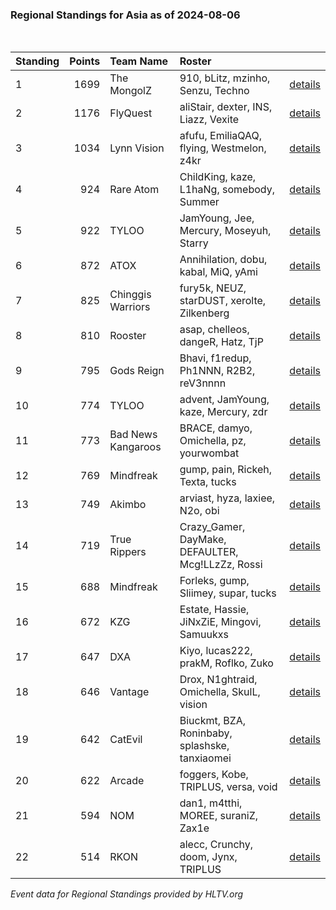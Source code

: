 ### Regional Standings for Asia as of 2024-08-06<br />
<br />

| Standing | Points | Team Name          | Roster                                            |                                                                                         |
| :- | -: | :- | :- | :- |
| 1        |   1699 | The MongolZ        | 910, bLitz, mzinho, Senzu, Techno                 | [details](details/0007--the_mongolz--910-blitz-mzinho-senzu-techno.md)                  |
| 2        |   1176 | FlyQuest           | aliStair, dexter, INS, Liazz, Vexite              | [details](details/0032--flyquest--alistair-dexter-ins-liazz-vexite.md)                  |
| 3        |   1034 | Lynn Vision        | afufu, EmiliaQAQ, flying, Westmelon, z4kr         | [details](details/0053--lynn_vision--afufu-emiliaqaq-flying-westmelon-z4kr.md)          |
| 4        |    924 | Rare Atom          | ChildKing, kaze, L1haNg, somebody, Summer         | [details](details/0085--rare_atom--childking-kaze-l1hang-somebody-summer.md)            |
| 5        |    922 | TYLOO              | JamYoung, Jee, Mercury, Moseyuh, Starry           | [details](details/0086--tyloo--jamyoung-jee-mercury-moseyuh-starry.md)                  |
| 6        |    872 | ATOX               | Annihilation, dobu, kabal, MiQ, yAmi              | [details](details/0097--atox--annihilation-dobu-kabal-miq-yami.md)                      |
| 7        |    825 | Chinggis Warriors  | fury5k, NEUZ, starDUST, xerolte, Zilkenberg       | [details](details/0116--chinggis_warriors--fury5k-neuz-stardust-xerolte-zilkenberg.md)  |
| 8        |    810 | Rooster            | asap, chelleos, dangeR, Hatz, TjP                 | [details](details/0121--rooster--asap-chelleos-danger-hatz-tjp.md)                      |
| 9        |    795 | Gods Reign         | Bhavi, f1redup, Ph1NNN, R2B2, reV3nnnn            | [details](details/0125--gods_reign--bhavi-f1redup-ph1nnn-r2b2-rev3nnnn.md)              |
| 10       |    774 | TYLOO              | advent, JamYoung, kaze, Mercury, zdr              | [details](details/0133--tyloo--advent-jamyoung-kaze-mercury-zdr.md)                     |
| 11       |    773 | Bad News Kangaroos | BRACE, damyo, Omichella, pz, yourwombat           | [details](details/0134--bad_news_kangaroos--brace-damyo-omichella-pz-yourwombat.md)     |
| 12       |    769 | Mindfreak          | gump, pain, Rickeh, Texta, tucks                  | [details](details/0136--mindfreak--gump-pain-rickeh-texta-tucks.md)                     |
| 13       |    749 | Akimbo             | arviast, hyza, laxiee, N2o, obi                   | [details](details/0142--akimbo--arviast-hyza-laxiee-n2o-obi.md)                         |
| 14       |    719 | True Rippers       | Crazy_Gamer, DayMake, DEFAULTER, Mcg!LLzZz, Rossi | [details](details/0151--true_rippers--crazy_gamer-daymake-defaulter-mcg_llzzz-rossi.md) |
| 15       |    688 | Mindfreak          | Forleks, gump, Sliimey, supar, tucks              | [details](details/0158--mindfreak--forleks-gump-sliimey-supar-tucks.md)                 |
| 16       |    672 | KZG                | Estate, Hassie, JiNxZiE, Mingovi, Samuukxs        | [details](details/0164--kzg--estate-hassie-jinxzie-mingovi-samuukxs.md)                 |
| 17       |    647 | DXA                | Kiyo, lucas222, prakM, Roflko, Zuko               | [details](details/0174--dxa--kiyo-lucas222-prakm-roflko-zuko.md)                        |
| 18       |    646 | Vantage            | Drox, N1ghtraid, Omichella, SkulL, vision         | [details](details/0175--vantage--drox-n1ghtraid-omichella-skull-vision_.md)             |
| 19       |    642 | CatEvil            | Biuckmt, BZA, Roninbaby, splashske, tanxiaomei    | [details](details/0178--catevil--biuckmt-bza-roninbaby-splashske-tanxiaomei.md)         |
| 20       |    622 | Arcade             | foggers, Kobe, TRIPLUS, versa, void               | [details](details/0183--arcade--foggers-kobe-triplus-versa-void.md)                     |
| 21       |    594 | NOM                | dan1, m4tthi, MOREE, suraniZ, Zax1e               | [details](details/0190--nom--dan1-m4tthi-moree-suraniz-zax1e.md)                        |
| 22       |    514 | RKON               | alecc, Crunchy, doom, Jynx, TRIPLUS               | [details](details/0199--rkon--alecc-crunchy-doom-jynx-triplus.md)                       |


_Event data for Regional Standings provided by HLTV.org_<br />
